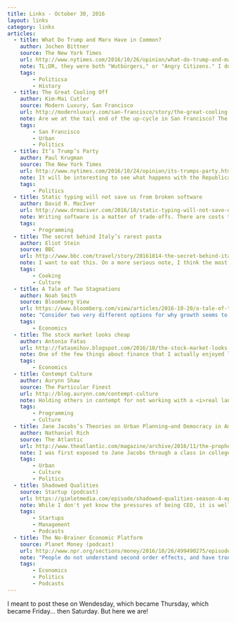 ```yaml
---
title: Links - October 30, 2016
layout: links
category: links
articles:
  - title: What Do Trump and Marx Have in Common?
    author: Jochen Bittner
    source: The New York Times
    url: http://www.nytimes.com/2016/10/26/opinion/what-do-trump-and-marx-have-in-common.html
    note: TL;DR, they were both "Wutbürgers," or "Angry Citizens." I don't think they had much else in common. Despite the poorly chosen title, the article does a good job of recounting previous political movements driven by anger, some more constructive than others, and showing how history echoes across time, as well as geography.
    tags:
        - Politicsa
        - History
  - title: The Great Cooling Off
    author: Kim-Mai Cutler
    source: Modern Luxury, San Francisco
    url: http://modernluxury.com/san-francisco/story/the-great-cooling
    note: Are we at the tail end of the up-cycle in San Francisco? The economic indicators make it seem like we might be. With rents flattening over the past few months, and unicorns falling from their sky-high valuations, the Bay Area might become a little less insane in the near future.
    tags:
        - San Francisco
        - Urban
        - Politics
  - title: It’s Trump’s Party
    author: Paul Krugman
    source: The New York Times
    url: http://www.nytimes.com/2016/10/24/opinion/its-trumps-party.html
    note: It will be interesting to see what happens with the Republican Party after Trump. Many key players have lost their credibility, but, sadly, I don't think that really matters.
    tags:
        - Politics
  - title: Static typing will not save us from broken software
    author: David R. MacIver
    url: http://www.drmaciver.com/2016/10/static-typing-will-not-save-us-from-broken-software/
    note: Writing software is a matter of trade-offs. There are costs to runtime errors, but there are also costs to over engineering. In the end, each feature, and each project ends up mixing and matching processes and strategies, but I haven't seen types pay-off their upfront expenses yet. Someone should spend the time modeling these choices in an economic model. I am sure several companies would be willing to fund such research.
    tags:
        - Programming
  - title: The secret behind Italy’s rarest pasta
    author: Eliot Stein
    source: BBC
    url: http://www.bbc.com/travel/story/20161014-the-secret-behind-italys-rarest-pasta
    note: I want to eat this. On a more serious note, I think the most interesting part of this story is how a very specific skill, which has been passed down as a secret through generations is about to be lost because of lack of interest, and indifference.
    tags:
        - Cooking
        - Culture
  - title: A Tale of Two Stagnations
    author: Noah Smith
    source: Bloomberg View
    url: https://www.bloomberg.com/view/articles/2016-10-20/a-tale-of-two-stagnations
    note: "Consider two very different options for why growth seems to have stoped: either people have stopped consuming enough to drive the economy forward, or we have stopped innovating and creating products as we used to. Each situation requires very different remedial policies, but as Smith explains, we're not sure which of the two worlds we're living in."
    tags:
        - Economics
  - title: The stock market looks cheap
    author: Antonio Fatas
    url: http://fatasmihov.blogspot.com/2016/10/the-stock-market-looks-cheap.html
    note: One of the few things about finance that I actually enjoyed learning about in school was Gordon's Growth Model. In his post, Fatas applies the model and plays with the equation to come up with a "Bubble Index." While I wouldn't bet on it, the equation makes for an interesting exercise.
    tags:
        - Economics
  - title: Contempt Culture
    author: Aurynn Shaw
    source: The Particular Finest
    url: http://blog.aurynn.com/contempt-culture
    note: Holding others in contempt for not working with a <i>real language</i> is a problem. Putting down PHP, a commonplace occurence, is as bad as mocking Java for having <i>industrial strength</i>. As a Python guy, I constantly get comments on when I'll <i>graduate</i> to a static language. Making fun of each other's tools of choice, and marking them as being beneath consideration is a mistake.
    tags:
        - Programming
        - Culture
  - title: Jane Jacobs’s Theories on Urban Planning—and Democracy in America
    author: Nathaniel Rich
    source: The Atlantic
    url: http://www.theatlantic.com/magazine/archive/2016/11/the-prophecies-of-jane-jacobs/501104/
    note: I was first exposed to Jane Jacobs through a class in college. We were assigned an excerpt of "The Death and Life of Great American Cities," and it was odd how much Jacobs' line of thought, once extranous, was so internalized into our own views that many of us didn't understand why her writing was interesting. After learning more about her, and putting things in historical perspective, it all made much more sense.
    tags:
        - Urban
        - Culture
        - Politics
  - title: Shadowed Qualities
    source: Startup (podcast)
    url: https://gimletmedia.com/episode/shadowed-qualities-season-4-episode-3/
    note: While I don't yet know the pressures of being CEO, it is well known that depression, anxiety, and other issues are common among the startup crowd. Gotta hand it to Alex Blumberg for exposing himself as he did in this episode. It takes courage to let others into one's life as he did.
    tags:
        - Startups
        - Management
        - Podcasts
  - title: The No-Brainer Economic Platform
    source: Planet Money (podcast)
    url: http://www.npr.org/sections/money/2016/10/26/499490275/episode-387-the-no-brainer-economic-platform
    note: "People do not understand second order effects, and have trouble forseeing policy implications. I keep going back to how whenever we think of economics in terms of the study of \"rational agents,\" we're making a mistake. And I don't mean it in the behavioral econ \"we all have biases\" way, but in the \"People are dumb and don't have full information to make rational decisions\" way. Democracy is hard."
    tags:
        - Economics
        - Politics
        - Podcasts
---
```

I meant to post these on Wendesday, which became Thursday, which became Friday... then Saturday. But here we are!
